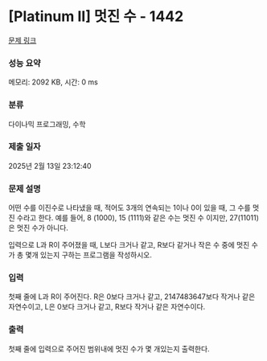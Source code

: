 # [Platinum II] 멋진 수 - 1442 

[문제 링크](https://www.acmicpc.net/problem/1442) 

### 성능 요약

메모리: 2092 KB, 시간: 0 ms

### 분류

다이나믹 프로그래밍, 수학

### 제출 일자

2025년 2월 13일 23:12:40

### 문제 설명

<p>어떤 수를 이진수로 나타냈을 때, 적어도 3개의 연속되는 1이나 0이 있을 때, 그 수를 멋진 수라고 한다. 예를 들어, 8 (1000), 15 (1111)와 같은 수는 멋진 수 이지만, 27(11011)은 멋진 수가 아니다.</p>

<p>입력으로 L과 R이 주어졌을 때, L보다 크거나 같고, R보다 같거나 작은 수 중에 멋진 수가 총 몇개 있는지 구하는 프로그램을 작성하시오.</p>

### 입력 

 <p>첫째 줄에 L과 R이 주어진다. R은 0보다 크거나 같고, 2147483647보다 작거나 같은 자연수이고, L은 0보다 크거나 같고, R보다 작거나 같은 자연수이다.</p>

### 출력 

 <p>첫째 줄에 입력으로 주어진 범위내에 멋진 수가 몇 개있는지 출력한다.</p>

